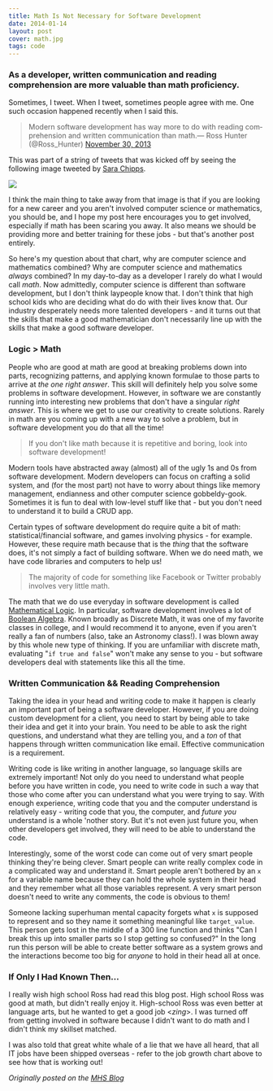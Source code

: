 ```yaml
---
title: Math Is Not Necessary for Software Development
date: 2014-01-14
layout: post
cover: math.jpg
tags: code
---
```

### As a developer, written communication and reading comprehension are more valuable than math proficiency.

Sometimes, I tweet. When I tweet, sometimes people agree with me. One such occasion happened recently when I said this.

<blockquote class="twitter-tweet" data-conversation="none" lang="en">Modern software development has way more to do with reading comprehension and written communication than math.&mdash; Ross Hunter (@Ross_Hunter) <a href="https://twitter.com/Ross_Hunter/statuses/406866849238749184">November 30, 2013</a></blockquote>

<script async src="//platform.twitter.com/widgets.js" charset="utf-8"></script>

This was part of a string of tweets that was kicked off by seeing the following image tweeted by <a href="https://twitter.com/SaraJChipps">Sara Chipps</a>.

<img src="http://www.mutuallyhuman.com/assets/posts/2013/12/job_growth.png">

I think the main thing to take away from that image is that if you are looking for a new career and you aren't involved computer science or mathematics, you should be, and I hope my post here encourages you to get involved, especially if math has been scaring you away. It also means we should be providing more and better training for these jobs - but that's another post entirely.

So here's my question about that chart, why are computer science and mathematics combined? Why are computer science and mathematics *always* combined? In my day-to-day as a developer I rarely do what I would call *math*. Now admittedly, computer science is different than software development, but I don't think laypeople know that. I don't think that high school kids who are deciding what do do with their lives know that. Our industry desperately needs more talented developers - and it turns out that the skills that make a good mathematician don't necessarily line up with the skills that make a good software developer.

### Logic > Math

People who are good at math are good at breaking problems down into parts, recognizing patterns, and applying known formulae to those parts to arrive at *the one right answer*. This skill will definitely help you solve some problems in software development. However, in software we are constantly running into interesting new problems that don't have a singular *right answer*. This is where we get to use our creativity to create solutions. Rarely in math are you coming up with a new way to solve a problem, but in software development you do that all the time!

<blockquote>If you don't like math because it is repetitive and boring, look into software development!</blockquote>

Modern tools have abstracted away (almost) all of the ugly 1s and 0s from software development. Modern developers can focus on crafting a solid system, and (for the most part) not have to worry about things like memory management, endianness and other computer science gobbeldy-gook. Sometimes it is fun to deal with low-level stuff like that - but you don't need to understand it to build a CRUD app.

Certain types of software development do require quite a bit of math: statistical/financial software, and games involving physics - for example. However, these require math because that is the *thing* that the software does, it's not simply a fact of building software. When we do need math, we have code libraries and computers to help us!

<blockquote>The majority of code for something like Facebook or Twitter probably involves very little math.</blockquote>

The math that we do use everyday in software development is called <a href="http://en.wikipedia.org/wiki/Mathematical_logic">Mathematical Logic</a>. In particular, software development involves a lot of <a href="http://en.wikipedia.org/wiki/Boolean_algebra">Boolean Algebra</a>. Known broadly as Discrete Math, it was one of my favorite classes in college, and I would recommend it to anyone, even if you aren't really a fan of numbers (also, take an Astronomy class!). I was blown away by this whole new type of thinking. If you are unfamiliar with discrete math, evaluating "`if true and false`" won't make any sense to you - but software developers deal with statements like this all the time.

### Written Communication && Reading Comprehension

Taking the idea in your head and writing code to make it happen is clearly an important part of being a software developer. However, if you are doing custom development for a client, you need to start by being able to take their idea and get it into your brain. You need to be able to ask the right questions, and understand what they are telling you, and a *ton* of that happens through written communication like email. Effective communication is a requirement.

Writing code is like writing in another language, so language skills are extremely important! Not only do you need to understand what people before you have written in code, you need to write code in such a way that those who come after you can understand what you were trying to say. With enough experience, writing code that you and the computer understand is relatively easy - writing code that you, the computer, and *future you* understand is a whole 'nother story. But it's not even just future you, when other developers get involved, they will need to be able to understand the code.

Interestingly, some of the worst code can come out of very smart people thinking they're being clever. Smart people can write really complex code in a complicated way and understand it. Smart people aren't bothered by an `x` for a variable name because they can hold the whole system in their head and they remember what all those variables represent. A very smart person doesn't need to write any comments, the code is obvious to them!

Someone lacking superhuman mental capacity forgets what `x` is supposed to represent and so they name it something meaningful like `target_value`. This person gets lost in the middle of a 300 line function and thinks "Can I break this up into smaller parts so I stop getting so confused?" In the long run this person will be able to create better software as a system grows and the interactions become too big for *anyone* to hold in their head all at once.

### If Only I Had Known Then...

I really wish high school Ross had read this blog post. High school Ross was good at math, but didn't really enjoy it. High-school Ross was even better at language arts, but he wanted to get a good job <*zing*>. I was turned off from getting involved in software because I didn't want to do math and I didn't think my skillset matched.

I was also told that great white whale of a lie that we have all heard, that all IT jobs have been shipped overseas - refer to the job growth chart above to see how that is working out!

<em>Originally posted on the <a href="http://www.mutuallyhuman.com/blog/2014/01/14/math-is-not-necessary-for-software-development/">MHS Blog</a></em>

